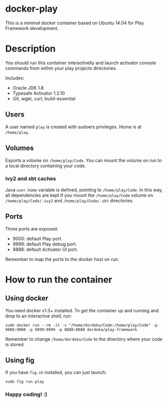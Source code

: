 docker-play
===========

This is a minimal docker container based on Ubuntu 14.04 for Play Framework development.

# Description
You should run this container interactivelly and launch activator console commands from within your play projects directories.

Includes:

 - Oracle JDK 1.8
 - Typesafe Activator 1.2.10
 - Git, wget, curl, build-essential

## Users
A user named `play` is created with sudoers privileges. Home is at `/home/play`.

## Volumes
Exports a volume on `/home/play/Code`.
You can mount the volume on run to a local directory containing your code.

### ivy2 and sbt caches

Java `user.home` variable is defined, pointing to `/home/play/Code`.
In this way, all dependencies are kept if you mount the `/home/play/Code` volume on `/home/play/Code/.ivy2` and `/home/play/Code/.sbt` directories.

## Ports
Three ports are exposed:
 - 9000: default Play port.
 - 9999: default Play debug port.
 - 8888: default Activator UI port.

Remember to map the ports to the docker host on run.

# How to run the container
## Using docker
You need docker v1.3+ installed. To get the container up and running and drop to an interactive shell, run:
 
```
sudo docker run --rm -it -v "/home/dordoka/Code:/home/play/Code" -p 9000:9000 -p 9999:9999 -p 8888:8888 dordoka/play-framework
```
Remember to change `/home/dordoka/Code` to the directory where your code is stored.

## Using fig
If you have `fig.sh` installed, you can just launch:
```
sudo fig run play
```

### Happy coding! :)

